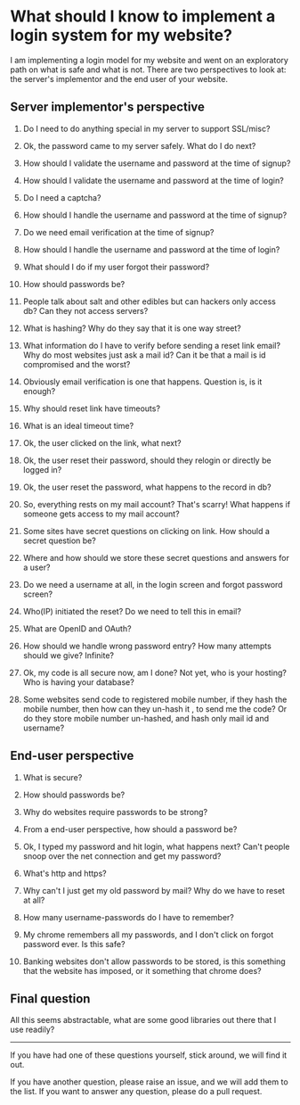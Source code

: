 What should I know to implement a login system for my website?
==============================================================

I am implementing a login model for my website and went on an exploratory path on what is safe and what is not. There are two perspectives to look at: the server's implementor and the end user of your website.

Server implementor's perspective
--------------------------------

 1. Do I need to do anything special in my server to support SSL/misc?

 2. Ok, the password came to my server safely. What do I do next?

 3. How should I validate the username and password at the time of signup?

 4. How should I validate the username and password at the time of login?

 5. Do I need a captcha? 

 6. How should I handle the username and password at the time of signup?

 7. Do we need email verification at the time of signup?

 8. How should I handle the username and password at the time of login?

 9. What should I do if my user forgot their password?

10. How should passwords be?

11. People talk about salt and other edibles but can hackers only access db? Can they not access servers?

12. What is hashing? Why do they say that it is one way street?

13. What information do I have to verify before sending a reset link email? Why do most websites just ask a mail id? Can it be that a mail is id compromised and the worst?

14. Obviously email verification is one that happens. Question is, is it enough?

15. Why should reset link have timeouts?

16. What is an ideal timeout time?

17. Ok, the user clicked on the link, what next?

18. Ok, the user reset their password, should they relogin or directly be logged in?

19. Ok, the user reset the password, what happens to the record in db?

20. So, everything rests on my mail account? That's scarry! What happens if someone gets access to my mail account?

21. Some sites have secret questions on clicking on link. How should a secret question be?

22. Where and how should we store these secret questions and answers for a user?

23. Do we need a username at all, in the login screen and forgot password screen? 

24. Who(IP) initiated the reset? Do we need to tell this in email?

25. What are OpenID and OAuth?

26. How should we handle wrong password entry? How many attempts should we give? Infinite?

27. Ok, my code is all secure now, am I done? Not yet, who is your hosting? Who is having your database?

28. Some websites send code to registered mobile number, if they hash the mobile number, then how can they un-hash it , to send me the code? Or do they store mobile number un-hashed, and hash only mail id and username?


End-user perspective
--------------------

 1. What is secure?

 2. How should passwords be?

 3. Why do websites require passwords to be strong?

 4. From a end-user perspective, how should a password be?

 5. Ok, I typed my password and hit login, what happens next? Can't people snoop over the net connection and get my password?

 6. What's http and https?

 7. Why can't I just get my old password by mail? Why do we have to reset at all?

 8. How many username-passwords do I have to remember?

 9. My chrome remembers all my passwords, and I don't click on forgot password ever. Is this safe?

10. Banking websites don't allow passwords to be stored, is this something that the website has imposed, or it something that chrome does?



Final question
--------------

All this seems abstractable, what are some good libraries out there that I use readily?



*****



If you have had one of these questions yourself, stick around, we will find it out. 

If you have another question, please raise an issue, and we will add them to the list. If you want to answer any question, please do a pull request.
